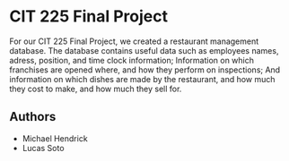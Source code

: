 # CIT 225 Final Project
For our CIT 225 Final Project, we created a restaurant management database.
The database contains useful data such as employees names, adress, position,
and time clock information; Information on which franchises are opened where,
and how they perform on inspections; And information on which dishes are made
by the restaurant, and how much they cost to make, and how much they sell for.

## Authors
* Michael Hendrick
* Lucas Soto
